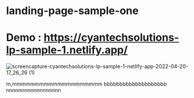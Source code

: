 # landing-page-sample-one

# Demo : https://cyantechsolutions-lp-sample-1.netlify.app/

![screencapture-cyantechsolutions-lp-sample-1-netlify-app-2022-04-20-17_26_26 (1)](https://user-images.githubusercontent.com/104098738/164335242-2ea70a3a-9767-4535-9401-1b3745e262f0.png)


m,mmmmmmmmmmmmmmmmmmmm
bbbbbbbbbbbbbbbbbbbb
nnnnnnnnnnnnnnnnnn
